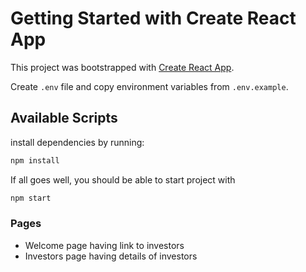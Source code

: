 # Getting Started with Create React App

This project was bootstrapped with [Create React App](https://github.com/facebook/create-react-app).

Create `.env` file and copy environment variables from `.env.example`.

## Available Scripts

install dependencies by running:
```sh
npm install
```

If all goes well, you should be able to start project with
```sh
npm start
```

### Pages
- Welcome page having link to investors
- Investors page having details of investors
